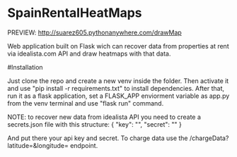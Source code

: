 # SpainRentalHeatMaps
PREVIEW: http://suarez605.pythonanywhere.com/drawMap

Web application built on Flask wich can recover data from properties at rent via idealista.com API and draw heatmaps with that data.

#Installation

Just clone the repo and create a new venv inside the folder. Then activate it and use "pip install -r requirements.txt" to install dependencies.
After that, run it as a flask application, set a FLASK_APP enviorment variable as app.py from the venv terminal and use "flask run" command.

NOTE: to recover new data from idealista API you need to create a secrets.json file with this structure:
{
    "key": "",
    "secret": ""
}

And put there your api key and secret.
To charge data use the /chargeData?latitude=&longitude= endpoint.
